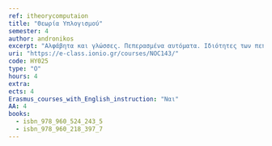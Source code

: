 ```yaml
---
ref: itheorycomputaion
title: "Θεωρία Υπλογισμού"
semester: 4
author: andronikos
excerpt: "Αλφάβητα και γλώσσες. Πεπερασμένα αυτόματα. Ιδιότητες των πεπερασμένων αυτομάτων και των γλωσσών που δέχονται. Κανονικές εκφράσεις και κανονικές γλώσσες. Ισοδυναμία πεπερασμένων αυτομάτων και κανονικών εκφράσεων. Λήμμα άντλησης για κανονικές γλώσσες. Γραμματικές και η ιεραρχία του Chomsky. Γραμματικές και γλώσσες χωρίς συμφραζόμενα. Αυτόματα στοίβας και λήμμα άντλησης για γλώσσες χωρίς συμφραζόμενα. Ισοδυναμία γραμματικών χωρίς συμφραζόμενα και αυτομάτων στοίβας. Η έννοια της υπολογισιμότητας. Mηχανές Turing. Aποφασίσιμες και απαριθμήσιμες γλώσσες. Η θέση των Church-Turing. Eπιλύσιμα και μη επιλύσιμα προβλήματα. Το πρόβλημα του τερματισμού (halting problem). Εισαγωγή στην υπολογιστική πολυπλοκότητα. Χρονική πολυπλοκότητα, η κλάση Ρ, η θέση των Cook-Karp. Αναγωγή και πληρότητα. Μη-ντετερμινισμός και NP-πληρότητα, σχέση Ρ και ΝΡ, αλγοριθμικές συνέπειες NP-πληρότητας. Πολυπλοκότητα χώρου, η κλάση PSPACE, το θεώρημα του Savitch. PSPACE-πλήρη προβλήματα."
uri: "https://e-class.ionio.gr/courses/NOC143/"
code: ΗΥ025
type: "Ο"
hours: 4
extra: 
ects: 4
Erasmus_courses_with_English_instruction: "Ναι"
AA: 4
books:
  - isbn_978_960_524_243_5
  - isbn_978_960_218_397_7
---
```


